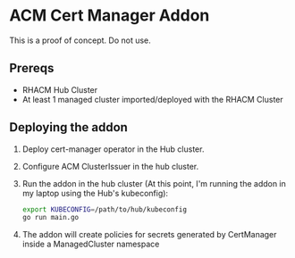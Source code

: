 # ACM Cert Manager Addon

This is a proof of concept. Do not use.

## Prereqs

- RHACM Hub Cluster
- At least 1 managed cluster imported/deployed with the RHACM Cluster

## Deploying the addon

1. Deploy cert-manager operator in the Hub cluster.

2. Configure ACM ClusterIssuer in the hub cluster.

3. Run the addon in the hub cluster (At this point, I'm running the addon in my laptop using the Hub's kubeconfig):

    ~~~sh
    export KUBECONFIG=/path/to/hub/kubeconfig
    go run main.go
    ~~~

4. The addon will create policies for secrets generated by CertManager inside a ManagedCluster namespace